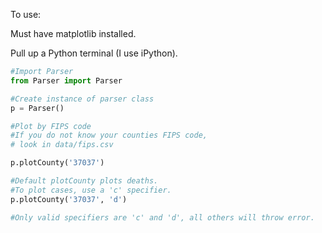 To use:

Must have matplotlib installed. 

Pull up a Python terminal (I use iPython). 

```python
#Import Parser
from Parser import Parser

#Create instance of parser class
p = Parser()

#Plot by FIPS code
#If you do not know your counties FIPS code,
# look in data/fips.csv

p.plotCounty('37037')

#Default plotCounty plots deaths. 
#To plot cases, use a 'c' specifier. 
p.plotCounty('37037', 'd')

#Only valid specifiers are 'c' and 'd', all others will throw error.

```

